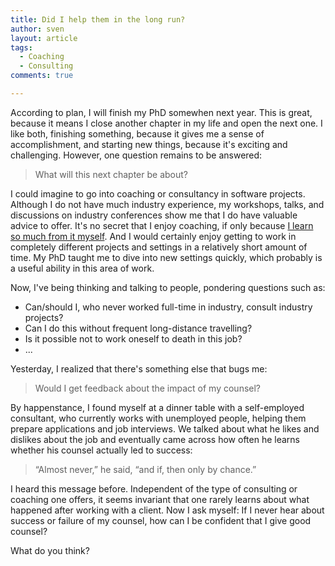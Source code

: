 ```yaml
---
title: Did I help them in the long run?
author: sven
layout: article
tags:
  - Coaching
  - Consulting
comments: true

---
```


According to plan, I will finish my PhD somewhen next year. This is great, because it means I close another chapter in my life and open the next one. I like both, finishing something, because it gives me a sense of accomplishment, and starting new things, because it's exciting and challenging. However, one question remains to be answered:

> What will this next chapter be about?

I could imagine to go into coaching or consultancy in software projects. Although I do not have much industry experience, my workshops, talks, and discussions on industry conferences show me that I do have valuable advice to offer. It's no secret that I enjoy coaching, if only because [I learn so much from it myself][teach-learn]. And I would certainly enjoy getting to work in completely different projects and settings in a relatively short amount of time. My PhD taught me to dive into new settings quickly, which probably is a useful ability in this area of work.

Now, I've being thinking and talking to people, pondering questions such as:

* Can/should I, who never worked full-time in industry, consult industry projects?
* Can I do this without frequent long-distance travelling?
* Is it possible not to work oneself to death in this job?
* ...

Yesterday, I realized that there's something else that bugs me:

> Would I get feedback about the impact of my counsel?

By happenstance, I found myself at a dinner table with a self-employed consultant, who currently works with unemployed people, helping them prepare applications and job interviews. We talked about what he likes and dislikes about the job and eventually came across how often he learns whether his counsel actually led to success:

> “Almost never,” he said, “and if, then only by chance.”

I heard this message before. Independent of the type of consulting or coaching one offers, it seems invariant that one rarely learns about what happened after working with a client. Now I ask myself: If I never hear about success or failure of my counsel, how can I be confident that I give good counsel?

What do you think?

  [teach-learn]: http://academicscode.com/posts/2017/04/I-teach-so-I-learn/
